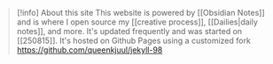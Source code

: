 >[!info] About this site
>This website is powered by [[Obsidian Notes]] and is where I open source my [[creative process]], [[Dailies|daily notes]], and more. It's updated frequently and was started on [[250815]]. It's hosted on Github Pages using a customized fork https://github.com/queenkjuul/jekyll-98 
